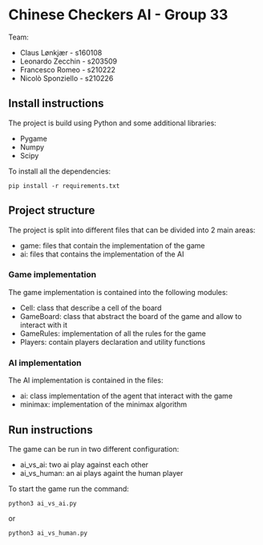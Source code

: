 # Chinese Checkers AI - Group 33

Team:
* Claus Lønkjær - s160108
* Leonardo Zecchin - s203509
* Francesco Romeo - s210222
* Nicolò Sponziello - s210226

## Install instructions
The project is build using Python and some additional libraries:
* Pygame
* Numpy
* Scipy

To install all the dependencies:
```
pip install -r requirements.txt
```

## Project structure
The project is split into different files that can be divided into 2 main areas:
* game: files that contain the implementation of the game
* ai: files that contains the implementation of the AI

### Game implementation
The game implementation is contained into the following modules:
* Cell: class that describe a cell of the board
* GameBoard: class that abstract the board of the game and allow to interact with it
* GameRules: implementation of all the rules for the game
* Players: contain players declaration and utility functions

### AI implementation
The AI implementation is contained in the files:
* ai: class implementation of the agent that interact with the game
* minimax: implementation of the minimax algorithm

## Run instructions
The game can be run in two different configuration:
* ai_vs_ai: two ai play against each other
* ai_vs_human: an ai plays againt the human player

To start the game run the command:
```
python3 ai_vs_ai.py
```
or 
```
python3 ai_vs_human.py
```